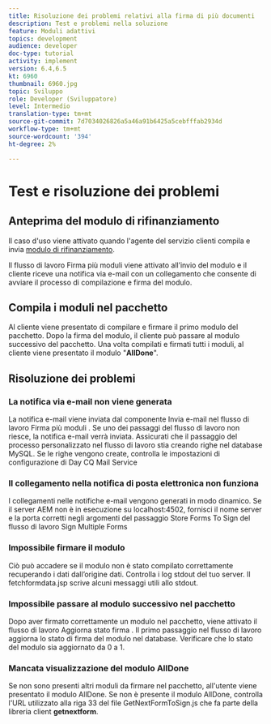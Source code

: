 ```yaml
---
title: Risoluzione dei problemi relativi alla firma di più documenti
description: Test e problemi nella soluzione
feature: Moduli adattivi
topics: development
audience: developer
doc-type: tutorial
activity: implement
version: 6.4,6.5
kt: 6960
thumbnail: 6960.jpg
topic: Sviluppo
role: Developer (Sviluppatore)
level: Intermedio
translation-type: tm+mt
source-git-commit: 7d7034026826a5a46a91b6425a5cebfffab2934d
workflow-type: tm+mt
source-wordcount: '394'
ht-degree: 2%

---
```



# Test e risoluzione dei problemi


## Anteprima del modulo di rifinanziamento

Il caso d&#39;uso viene attivato quando l&#39;agente del servizio clienti compila e invia [modulo di rifinanziamento](http://localhost:4502/content/dam/formsanddocuments/formsandsigndemo/refinanceform/jcr:content?wcmmode=disabled).

Il flusso di lavoro Firma più moduli viene attivato all’invio del modulo e il cliente riceve una notifica via e-mail con un collegamento che consente di avviare il processo di compilazione e firma del modulo.

## Compila i moduli nel pacchetto

Al cliente viene presentato di compilare e firmare il primo modulo del pacchetto. Dopo la firma del modulo, il cliente può passare al modulo successivo del pacchetto. Una volta compilati e firmati tutti i moduli, al cliente viene presentato il modulo &quot;**AllDone**&quot;.

## Risoluzione dei problemi

### La notifica via e-mail non viene generata

La notifica e-mail viene inviata dal componente Invia e-mail nel flusso di lavoro Firma più moduli . Se uno dei passaggi del flusso di lavoro non riesce, la notifica e-mail verrà inviata. Assicurati che il passaggio del processo personalizzato nel flusso di lavoro stia creando righe nel database MySQL. Se le righe vengono create, controlla le impostazioni di configurazione di Day CQ Mail Service

### Il collegamento nella notifica di posta elettronica non funziona

I collegamenti nelle notifiche e-mail vengono generati in modo dinamico. Se il server AEM non è in esecuzione su localhost:4502, fornisci il nome server e la porta corretti negli argomenti del passaggio Store Forms To Sign del flusso di lavoro Sign Multiple Forms

### Impossibile firmare il modulo

Ciò può accadere se il modulo non è stato compilato correttamente recuperando i dati dall’origine dati. Controlla i log stdout del tuo server. Il fetchformdata.jsp scrive alcuni messaggi utili allo stdout.

### Impossibile passare al modulo successivo nel pacchetto

Dopo aver firmato correttamente un modulo nel pacchetto, viene attivato il flusso di lavoro Aggiorna stato firma . Il primo passaggio nel flusso di lavoro aggiorna lo stato di firma del modulo nel database. Verificare che lo stato del modulo sia aggiornato da 0 a 1.

### Mancata visualizzazione del modulo AllDone

Se non sono presenti altri moduli da firmare nel pacchetto, all&#39;utente viene presentato il modulo AllDone. Se non è presente il modulo AllDone, controlla l&#39;URL utilizzato alla riga 33 del file GetNextFormToSign.js che fa parte della libreria client **getnextform**.











